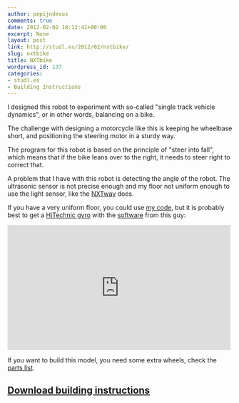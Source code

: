 ```yaml
---
author: pepijndevos
comments: true
date: 2012-02-02 18:12:41+00:00
excerpt: None
layout: post
link: http://studl.es/2012/02/nxtbike/
slug: nxtbike
title: NXTbike
wordpress_id: 137
categories:
- studl.es
- Building Instructions
---
```


I designed this robot to experiment with so-called "single track vehicle dynamics", or in other words, balancing on a bike.

The challenge with designing a motorcycle like this is keeping he wheelbase short, and positioning the steering motor in a sturdy way.

The program for this robot is based on the principle of "steer into fall", which means that if the bike leans over to the right, it needs to steer right to correct that.

A problem that I have with this robot is detecting the angle of the robot. The ultrasonic sensor is not precise enough and my floor not uniform enough to use the light sensor, like the <a href="http://www.philohome.com/nxtway/nxtway.htm">NXTway</a> does.

If you have a very uniform floor, you could use <a href="https://gist.github.com/1505699">my code</a>, but it is probably best to get a <a href="http://www.hitechnic.com/cgi-bin/commerce.cgi?preadd=action&amp;key=NGY1044">HiTechnic gyro</a> with the <a href="http://www.mathworks.com/matlabcentral/fileexchange/27694">software</a> from this guy:

<iframe width="500" height="281" src="http://www.youtube.com/embed/o7nSQ2ycGX4" frameborder="0" allowfullscreen> </iframe>

If you want to build this model, you need some extra wheels, check the <a href="http://dl.dropbox.com/u/10094764/LEGO%20Creations/parts/nxtbike.html">parts list</a>.
<h2><a href="https://www.dropbox.com/s/zuu1tz5188d5wj5/nxtbike.pdf?dl=0">Download building instructions</a></h2>